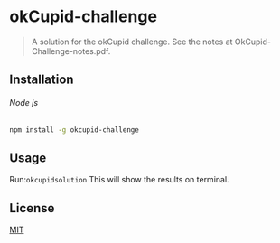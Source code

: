 # okCupid-challenge

>A solution for the okCupid challenge. See the notes at OkCupid-Challenge-notes.pdf.


## Installation

###### Node js
```bash
npm install -g okcupid-challenge
```
  
## Usage
    
Run:`okcupidsolution`
This will show the results on terminal.


## License

[MIT](http://vjpr.mit-license.org)

[npm-url]: https://www.npmjs.com/package/okcupid-challenge